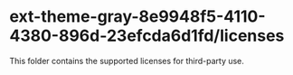 # ext-theme-gray-8e9948f5-4110-4380-896d-23efcda6d1fd/licenses

This folder contains the supported licenses for third-party use.
